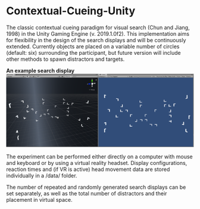 # Contextual-Cueing-Unity
The classic contextual cueing paradigm for visual search (Chun and Jiang, 1998) in the Unity Gaming Engine (v. 2019.1.0f2). This implementation aims for flexibility in the design of the search displays and will be continuously extended. Currently objects are placed on a variable number of circles (default: six) surrounding the participant, but future version will include other methods to spawn distractors and targets.

**An example search display**
![An example search display](https://github.com/nimarek/Contextual-Cueing-Unity/blob/master/images/ccvr_1.png)

The experiment can be performed either directly on a computer with mouse and keyboard or by using a virtual reality headset. Display configurations, reaction times and (if VR is active) head movement data are stored individually in a /data/ folder. 

The number of repeated and randomly generated search displays can be set separately, as well as the total number of distractors and their placement in virtual space.
